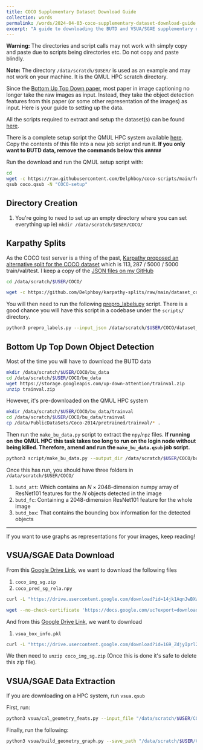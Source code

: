 ```yaml
---
title: COCO Supplementary Dataset Download Guide
collection: words
permalink: /words/2024-04-03-coco-supplementary-dataset-download-guide
excerpt: "A guide to downloading the BUTD and VSUA/SGAE supplementary datasets for COCO."
---
```


**Warning:** The directories and script calls may not work with simply copy and paste due to scripts being directories etc. Do not copy and paste blindly.

**Note:** The directory `/data/scratch/$USER/` is used as an example and may not work on your machine. It is the QMUL HPC scratch directory.

Since the [Bottom Up Top Down paper](https://openaccess.thecvf.com/content_cvpr_2018/html/Anderson_Bottom-Up_and_Top-Down_CVPR_2018_paper.html), most paper in image captioning no longer take the raw images as input. Instead, they take the object detection features from this paper (or some other representation of the images) as input. Here is your guide to setting up the data.

All the scripts required to extract and setup the dataset(s) can be found [here](https://github.com/Delphboy/coco-scripts).

There is a complete setup script the QMUL HPC system available [here](https://github.com/Delphboy/coco-scripts/blob/main/full_install.qsub). Copy the contents of this file into a new job script and run it. **If you only want to BUTD data, remove the commands below this `######`**

Run the download and run the QMUL setup script with:

```bash
cd
wget -c https://raw.githubusercontent.com/Delphboy/coco-scripts/main/full_install.qsub -O coco.qsub
qsub coco.qsub -N "COCO-setup"
```
## Directory Creation
1. You're going to need to set up an empty directory where you can set everything up ie) `mkdir /data/scratch/$USER/COCO/`

## Karpathy Splits
As the COCO test server is a thing of the past, [Karpathy proposed an alternative split for the COCO dataset](https://www.cv-foundation.org/openaccess/content_cvpr_2015/papers/Karpathy_Deep_Visual-Semantic_Alignments_2015_CVPR_paper.pdf) which is $113, 287$ / $5000$ / $5000$ train/val/test. I keep a copy of the [JSON files on my GitHub](https://github.com/Delphboy/karpathy-splits)

```bash
cd /data/scratch/$USER/COCO/

wget -c https://github.com/Delphboy/karpathy-splits/raw/main/dataset_coco.json?download= -O dataset_coco.json
```

You will then need to run the following [prepro_labels.py](https://github.com/Delphboy/meshed-memory-transformer/blob/master/scripts/prepro_labels.py) script. There is a good chance you will have this script in a codebase under the `scripts/` directory.

```bash
python3 prepro_labels.py --input_json /data/scratch/$USER/COCO/dataset_coco.json --output_json data/cocotalk.json --output_h5 data/cocotalk
```

## Bottom Up Top Down Object Detection

Most of the time you will have to download the BUTD data
```bash
mkdir /data/scratch/$USER/COCO/bu_data
cd /data/scratch/$USER/COCO/bu_data
wget https://storage.googleapis.com/up-down-attention/trainval.zip
unzip trainval.zip
```

However, it's pre-downloaded on the QMUL HPC system
```bash
mkdir /data/scratch/$USER/COCO/bu_data/trainval
cd /data/scratch/$USER/COCO/bu_data/trainval
cp /data/PublicDataSets/Coco-2014/pretrained/trainval/* .
```


Then run the `make_bu_data.py` script to extract the `npy`/`npz` files. **If running on the QMUL HPC this task takes too long to run on the login node without being killed. Therefore, amend and run the `make_bu_data.qsub` job script.**

```bash
python3 script/make_bu_data.py --output_dir /data/scratch/$USER/COCO/butd
```

Once this has run, you should have three folders in `/data/scratch/$USER/COCO/`
1. `butd_att`: Which contains an $N\times2048$-dimension numpy array of ResNet101 features for the $N$ objects detected in the image
2. `butd_fc`: Containing a $2048$-dimension ResNet101 feature for the whole image
3. `butd_box`: That contains the bounding box information for the detected objects

---

If you want to use graphs as representations for your images, keep reading! 
## VSUA/SGAE Data Download

From this [Google Drive Link](https://drive.google.com/drive/folders/1GvwpchUnfqUjvlpWTYbmEvhvkJTIWWRb), we want to download the following files
1. `coco_img_sg.zip`
2. `coco_pred_sg_rela.npy`

```bash
curl -L "https://drive.usercontent.google.com/download?id=14jk1AqnJwBXwlkfGnEgj3GyHbGcSSlij&confirm=xxx" -o coco_img_sg.zip

wget --no-check-certificate 'https://docs.google.com/uc?export=download&id=1pTLfyq5nOLTqqZiKDsZ2hzlRoetfD-Y7' -O coco_pred_sg_rela.npy
```

And from this [Google Drive Link](https://drive.google.com/file/d/1G9_ZdjyIprl2wyWCExslWTWOimJf3x8G/view), we want to download
1. `vsua_box_info.pkl`

```bash
curl -L "https://drive.usercontent.google.com/download?id=1G9_ZdjyIprl2wyWCExslWTWOimJf3x8G&confirm=xxx" -o vsua_box_info.pkl
```


We then need to `unzip coco_img_sg.zip` (Once this is done it's safe to delete this zip file).

## VSUA/SGAE Data Extraction
If you are downloading on a HPC system, run `vsua.qsub`

First, run:
```bash
python3 vsua/cal_geometry_feats.py --input_file "/data/scratch/$USER/COCO/vsua_box_info.pkl" --save_path "/data/scratch/$USER/COCO/geometry_feats"
```

Finally, run the following:
```bash
python3 vsua/build_geometry_graph.py --save_path "/data/scratch/$USER/COCO/geometry-iou" --geometry_path "/data/scratch/$USER/COCO/geometry_feats"
```
